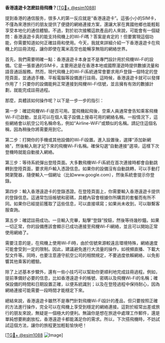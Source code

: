 **香港遠遊卡怎麽註冊飛機？**[[TG💪+ @esim1088](https://t.me/s/esim1088)]

提到香港的通信服务，很多人的第一反应就是“香港遠遊卡”。這張小小的SIM卡，不僅為來港旅行的朋友提供了便捷的網絡連接方案，還讓大家在異國他鄉也能輕鬆享受本地化的通信體驗。不過，對於初次接觸這款產品的人來說，可能會有一個疑問：香港遠遊卡真的能支持飛機上的Wi-Fi嗎？答案是肯定的！但要實現這個功能，你需要知道如何正確註冊和使用。今天，我就來詳細介紹一下香港遠遊卡在飛機上的註冊流程，讓你即使在萬米高空也能暢享無阻的網絡世界。

首先，我們需要明確一點：香港遠遊卡本身並不是專門設計用於飛機Wi-Fi的設備。它是一張普通的SIM卡，主要用途是在香港本地或國際漫遊時提供數據流量和語音通話服務。然而，現代飛機上的Wi-Fi系統通常會要求用戶登錄一個特定的登陸頁面，並通過手機、平板電腦等設備進行註冊。這時候，香港遠遊卡就可以發揮作用了！只要你的設備能夠正常連接到飛機Wi-Fi信號，並且擁有有效的數據計劃，就能完成註冊過程。

那麼，具體該如何操作呢？以下是一步一步的指引：

第一步：確認飛機Wi-Fi是否可用。當飛機起飛後，空乘人員通常會告知乘客飛機Wi-Fi已啟動，並且可以在個人電子設備上搜尋可用的網絡名稱。一般情況下，這些網絡會以航空公司名稱命名，例如“Airline-WiFi”或類似的名稱。請記住這個名稱，因為稍後你將需要用到它。

第二步：打開你的手機或其他設備的Wi-Fi設置。進入設置後，選擇“添加新網絡”，然後輸入剛才記下來的飛機Wi-Fi名稱。確保勾選“自動連接”選項，這樣下次登機時就能自動接入網絡。

第三步：等待系統彈出登陸頁面。大多數飛機Wi-Fi系統在首次連接時都會自動跳轉到登陸頁面，要求用戶輸入憑證信息。如果你的設備沒有自動跳轉，可以手動打開瀏覽器，隨便輸入一個網址（比如www.google.com），然後系統會提示你登錄。

第四步：輸入香港遠遊卡的登錄憑證。在登陸頁面上，你需要輸入香港遠遊卡提供的登錄信息。這通常包括帳號和密碼，具體內容會根據你所購買的套餐而有所不同。如果你已經提前獲取了這些信息，可以直接填寫；如果尚未收到，可以聯繫客服查詢。

第五步：確認註冊成功。一旦輸入完畢，點擊“登錄”按鈕，然後等待幾秒鐘。如果一切正常，你的設備應該會顯示已成功連接至飛機Wi-Fi網絡，並且可以開始正常使用網絡了。

需要注意的是，在飛機上使用Wi-Fi時，由於信號來源較遠且環境特殊，網絡速度可能會受到一定的限制。因此，建議避免進行大流量的操作，如視頻直播、下載大型文件等。同時，也要注意遵守航空公司的相關規定，不要過度依賴網絡，以免影響其他乘客的體驗。

除了上述基本步驟外，還有一些小技巧可以幫助你更順利地完成註冊過程。例如，提前準備好必要的信息，比如香港遠遊卡的帳號、密碼以及飛機Wi-Fi的名稱；確保設備的時間和日期設置正確，以便系統識別；以及在登陸過程中保持耐心，因為網絡連接可能需要一段時間才能穩定下來。

總結來說，香港遠遊卡雖然不是專門針對飛機Wi-Fi設計的產品，但只要按照正確的方法進行操作，完全可以在飛機上享受到穩定的網絡連接。這對於經常出差或旅行的朋友來說，無疑是一個極大的便利。無論你是想在旅途中處理工作郵件，還是單純想要刷劇放松，香港遠遊卡都能滿足你的需求。所以，下次搭飛機時，不妨試試這個方法，讓你的旅程更加輕鬆愉快吧！

[[TG💪+ @esim1088](https://t.me/s/esim1088) ![Image](https://i.postimg.cc/4NQfJmqS/Snipaste-2025-05-13-00-14-12.png)]
